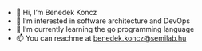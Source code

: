 - 👋 Hi, I’m Benedek Koncz
- 👀 I’m interested in software architecture and DevOps
- 🌱 I’m currently learning the go programming language
- 📫 You can reachme at benedek.koncz@semilab.hu

<!---
BenedekKoncz/BenedekKoncz is a ✨ special ✨ repository because its `README.md` (this file) appears on your GitHub profile.
You can click the Preview link to take a look at your changes.
--->
